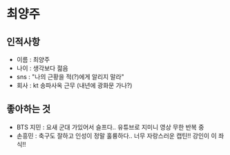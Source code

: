 # 최양주
## 인적사항
- 이름 : 최양주
- 나이 : 생각보다 젊음
- sns : "나의 근황을 적(?)에게 알리지 말라" 
- 회사 : kt 송파사옥 근무 (내년에 광화문 가나?)
## 좋아하는 것
- BTS 지민 : 요새 군대 가있어서 슬프다.. 유튜브로 지미니 영상 무한 반복 중
- 손흥민 : 축구도 잘하고 인성이 정말 훌륭하다.. 너무 자랑스러운 캡틴!! 강인이 이 좌식!!